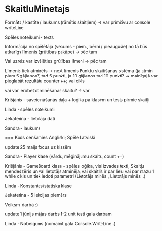 # SkaitluMinetajs

Formāts / kastīte / laukums (rāmītis skaitļiem) -> var primitīvu ar console writeLine

Spēles noteikumi - texts

Informācija no spēlētāja (vecums - piem., bērni / pieaugušie) no tā būs atkarīgs līmenis (grūtības pakāpe) -> pēc tam 

Vai uzreiz var izvēlēties grūtības līmeni -> pēc tam 

Līmenis tiek atminēts  -> next līmenis
Punktu skaitīšanas sistēma (ja atmin piem 5 gājienos?) tad 5 punkti, ja 10 gājienos tad 10 punkti? -> mainīgajā var pieglabāt rezultātu counter ++; vai cikls

vai var ierobežot minēšanas skaitu? -> var

Krišjānis - saveicināšanās daļa + loģika pa klasēm un tests pirmie skaitļi

Linda - spēles noteikumi 

Jekaterina - lietotāja dati

Sandra - laukums 

===
Kods cenšamies Angliski;
Spēle Latviski



update 25 maijs
focus uz klasēm 

Sandra - Player klase (vārds, mēģinājumu skaits, count ++)

Krišjānis - GameBoard klase - spēles loģika, visi izvades texti, Skaitļu mendedzēris un vai lietotājs atminēja, vai skaitlis ir par lielu vai par mazu
1 while cikls un tiek iedoti parametri (Lietotājs minēs , Lietotājs minēs ..)

Linda - Konstantes/statiska klase

Jekaterina - 5 lekcijas piemērs 


Veiksmi darbā :)

update 1 jūnijs
mājas darbs  1-2 unit testi gala darbam 

Linda - Nobeigums (nomainīt gala Console.WriteLine..)


